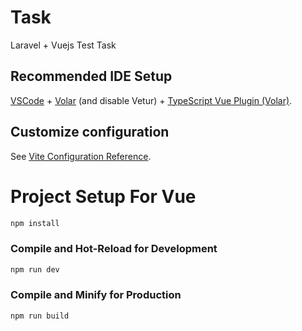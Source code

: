 # Task

Laravel + Vuejs Test Task 

## Recommended IDE Setup

[VSCode](https://code.visualstudio.com/) + [Volar](https://marketplace.visualstudio.com/items?itemName=Vue.volar) (and disable Vetur) + [TypeScript Vue Plugin (Volar)](https://marketplace.visualstudio.com/items?itemName=Vue.vscode-typescript-vue-plugin).

## Customize configuration

See [Vite Configuration Reference](https://vitejs.dev/config/).

# Project Setup For Vue

```sh
npm install
```

### Compile and Hot-Reload for Development

```sh
npm run dev
```

### Compile and Minify for Production

```sh
npm run build
```

